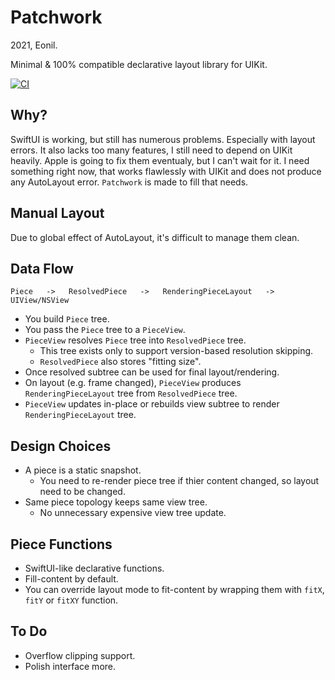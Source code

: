 Patchwork
=========
2021, Eonil.

Minimal & 100% compatible declarative layout library for UIKit.

[![CI](https://github.com/eonil/patchwork/actions/workflows/main.yml/badge.svg)](https://github.com/eonil/patchwork/actions/workflows/main.yml)


Why?
----
SwiftUI is working, but still has numerous problems. Especially with layout errors.
It also lacks too many features, I still need to depend on UIKit heavily.
Apple is going to fix them eventualy, but I can't wait for it.
I need something right now, that works flawlessly with UIKit and does not produce any AutoLayout error. 
`Patchwork` is made to fill that needs.



Manual Layout
-------------
Due to global effect of AutoLayout, it's difficult to manage them clean.
 


Data Flow
---------

    Piece   ->   ResolvedPiece   ->   RenderingPieceLayout   ->   UIView/NSView

- You build `Piece` tree.
- You pass the `Piece` tree to a `PieceView`.
- `PieceView` resolves `Piece` tree into `ResolvedPiece` tree.
  - This tree exists only to support version-based resolution skipping.
  - `ResolvedPiece` also stores "fitting size".
- Once resolved subtree can be used for final layout/rendering.
- On layout (e.g. frame changed), `PieceView` produces `RenderingPieceLayout` tree from `ResolvedPiece` tree.
- `PieceView` updates in-place or rebuilds view subtree to render `RenderingPieceLayout` tree. 



Design Choices
--------------
- A piece is a static snapshot.
  - You need to re-render piece tree if thier content changed, so layout need to be changed.
- Same piece topology keeps same view tree.
  - No unnecessary expensive view tree update.
  
  
  
  
Piece Functions
---------------
- SwiftUI-like declarative functions.
- Fill-content by default.
- You can override layout mode to fit-content by wrapping them with `fitX`, `fitY` or `fitXY` function.




To Do
------
- Overflow clipping support.
- Polish interface more.
